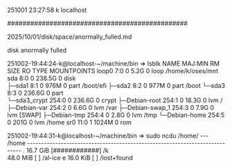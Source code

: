 251001
23:27:58
k
localhost

###############################################

2025/10/01/disk/space/anormally_fulled.md

disk anormally fulled

251002-19:44:24-k@localhost-~/machine/bin
=> lsblk
NAME                MAJ:MIN RM   SIZE RO TYPE  MOUNTPOINTS
loop0                 7:0    0   5.2G  0 loop  /home/k/oses/mnt
sda                   8:0    0 238.5G  0 disk  
├─sda1                8:1    0   976M  0 part  /boot/efi
├─sda2                8:2    0   977M  0 part  /boot
└─sda3                8:3    0 236.6G  0 part  
  └─sda3_crypt      254:0    0 236.6G  0 crypt 
    ├─Debian-root   254:1    0  18.3G  0 lvm   /
    ├─Debian-var    254:2    0   6.6G  0 lvm   /var
    ├─Debian-swap_1 254:3    0   7.9G  0 lvm   [SWAP]
    ├─Debian-tmp    254:4    0   2.8G  0 lvm   /tmp
    └─Debian-home   254:5    0   201G  0 lvm   /home
sr0                  11:0    1  1024M  0 rom   

251002-19:44:31-k@localhost-~/machine/bin
=> sudo ncdu /home/
--- /home ----------------------------------------------------------------------------
.  16.7 GiB [############] /k                                                         
   48.0 MiB [            ] /al-ice
e  16.0 KiB [            ] /lost+found



